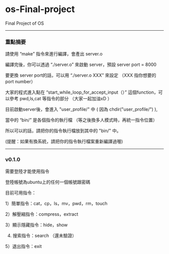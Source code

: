 # os-Final-project

Final Project of OS

----

### 重點摘要

請使用 “make” 指令來進行編譯，會產出 server.o

編譯完後，你可以透過 “./server.o” 來啟動 server，預設 server port = 8000

要更換 server port的話，可以用 “./server.o XXX” 來設定 （XXX 指你想要的 port number）

大家的程式進入點在 “start_while_loop_for_accept_input（）” 這個function，可以參考 pwd,ls,cat 等指令的部分 （大家一起加油xD ）

目前啟動server後，會進入 "user_profile/" 中 ( 因為 chdir("user_profile/") ),

當中的 “bin/” 是各個指令的執行檔 （等之後換多人模式時，再統一指令位置）

所以可以的話，請把你的指令執行檔放到其中的 "bin/" 中。

(提醒：如果有換系統，請把你的指令執行檔案重新編譯過喔)


---

### v0.1.0

需要登陸才能使用指令

登陸帳號為ubuntu上的任何一個帳號跟密碼

目前可用指令：

1）簡單指令：cat，cp，ls，mv，pwd，rm，touch

2）解壓縮指令：compress，extract

3）顯示隱藏指令：hide，show

4) 搜索指令：search （還未驗證）

5）退出指令：exit
